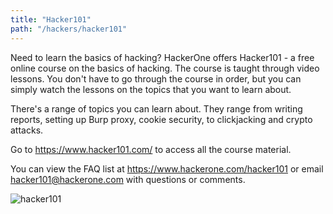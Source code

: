 ```yaml
---
title: "Hacker101"
path: "/hackers/hacker101"
---
```


Need to learn the basics of hacking? HackerOne offers Hacker101 - a free online course on the basics of hacking. The course is taught through video lessons. You don't have to go through the course in order, but you can simply watch the lessons on the topics that you want to learn about. 

There's a range of topics you can learn about. They range from writing reports, setting up Burp proxy, cookie security, to clickjacking and crypto attacks. 

Go to https://www.hacker101.com/ to access all the course material. 

You can view the FAQ list at https://www.hackerone.com/hacker101 or email hacker101@hackerone.com with questions or comments. 

![hacker101](https://github.com/Hacker0x01/docs.hackerone.com/blob/master/docs/hackers/images/hacker101.png?raw=true)

